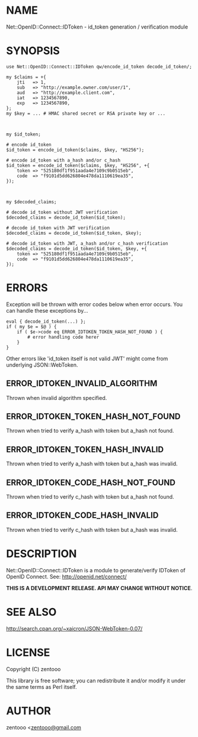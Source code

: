 # NAME

Net::OpenID::Connect::IDToken - id\_token generation / verification module

# SYNOPSIS

    use Net::OpenID::Connect::IDToken qw/encode_id_token decode_id_token/;

    my $claims = +{
        jti   => 1,
        sub   => "http://example.owner.com/user/1",
        aud   => "http://example.client.com",
        iat   => 1234567890,
        exp   => 1234567890,
    };
    my $key = ... # HMAC shared secret or RSA private key or ...



    my $id_token;

    # encode id_token
    $id_token = encode_id_token($claims, $key, "HS256");

    # encode id_token with a_hash and/or c_hash
    $id_token = encode_id_token($claims, $key, "HS256", +{
        token => "525180df1f951aada4e7109c9b0515eb",
        code  => "f9101d5dd626804e478da1110619ea35",
    });



    my $decoded_claims;

    # decode id_token without JWT verification
    $decoded_claims = decode_id_token($id_token);

    # decode id_token with JWT verification
    $decoded_claims = decode_id_token($id_token, $key);

    # decode id_token with JWT, a_hash and/or c_hash verification
    $decoded_claims = decode_id_token($id_token, $key, +{
        token => "525180df1f951aada4e7109c9b0515eb",
        code  => "f9101d5dd626804e478da1110619ea35",
    });

# ERRORS

Exception will be thrown with error codes below when error occurs.
You can handle these exceptions by...

    eval { decode_id_token(...) };
    if ( my $e = $@ ) {
        if ( $e->code eq ERROR_IDTOKEN_TOKEN_HASH_NOT_FOUND ) {
            # error handling code herer
        }
    }

Other errors like 'id\_token itself is not valid JWT' might come from
underlying JSON::WebToken.

## ERROR\_IDTOKEN\_INVALID\_ALGORITHM

Thrown when invalid algorithm specified.

## ERROR\_IDTOKEN\_TOKEN\_HASH\_NOT\_FOUND

Thrown when tried to verify a\_hash with token but a\_hash not found.

## ERROR\_IDTOKEN\_TOKEN\_HASH\_INVALID

Thrown when tried to verify a\_hash with token but a\_hash was invalid.

## ERROR\_IDTOKEN\_CODE\_HASH\_NOT\_FOUND

Thrown when tried to verify c\_hash with token but a\_hash not found.

## ERROR\_IDTOKEN\_CODE\_HASH\_INVALID

Thrown when tried to verify c\_hash with token but a\_hash was invalid.

# DESCRIPTION

Net::OpenID::Connect::IDToken is a module to generate/verify IDToken of OpenID Connect.
See: http://openid.net/connect/

__THIS IS A DEVELOPMENT RELEASE. API MAY CHANGE WITHOUT NOTICE__.

# SEE ALSO

http://search.cpan.org/~xaicron/JSON-WebToken-0.07/

# LICENSE

Copyright (C) zentooo

This library is free software; you can redistribute it and/or modify
it under the same terms as Perl itself.

# AUTHOR

zentooo <zentooo@gmail.com<gt>
